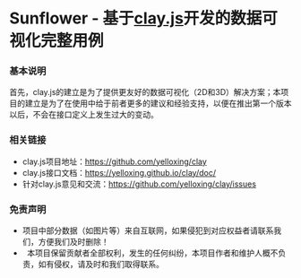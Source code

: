# Sunflower - 基于[clay.js](https://github.com/yelloxing/clay)开发的数据可视化完整用例

### 基本说明

首先，clay.js的建立是为了提供更友好的数据可视化（2D和3D）解决方案；本项目的建立是为了在使用中给于前者更多的建议和经验支持，以便在推出第一个版本以后，不会在接口定义上发生过大的变动。

### 相关链接

*   clay.js项目地址：https://github.com/yelloxing/clay
*   clay.js接口文档：https://yelloxing.github.io/clay/doc/
*   针对clay.js意见和交流：https://github.com/yelloxing/clay/issues

### 免责声明

*   项目中部分数据（如图片等）来自互联网，如果侵犯到对应权益者请联系我们，方便我们及时删除！
*   本项目保留贡献者全部权利，发生的任何纠纷，本项目作者和维护人概不负责，如有侵权，请及时和我们取得联系。
